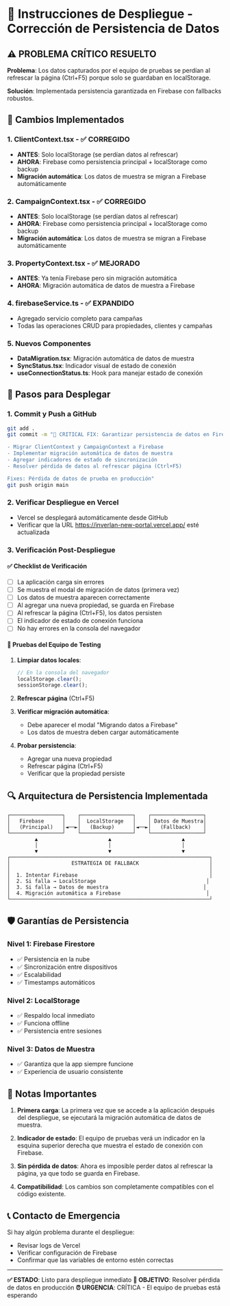 # 🚀 Instrucciones de Despliegue - Corrección de Persistencia de Datos

## ⚠️ PROBLEMA CRÍTICO RESUELTO

**Problema**: Los datos capturados por el equipo de pruebas se perdían al refrescar la página (Ctrl+F5) porque solo se guardaban en localStorage.

**Solución**: Implementada persistencia garantizada en Firebase con fallbacks robustos.

## 🔧 Cambios Implementados

### 1. **ClientContext.tsx** - ✅ CORREGIDO
- **ANTES**: Solo localStorage (se perdían datos al refrescar)
- **AHORA**: Firebase como persistencia principal + localStorage como backup
- **Migración automática**: Los datos de muestra se migran a Firebase automáticamente

### 2. **CampaignContext.tsx** - ✅ CORREGIDO  
- **ANTES**: Solo localStorage (se perdían datos al refrescar)
- **AHORA**: Firebase como persistencia principal + localStorage como backup
- **Migración automática**: Los datos de muestra se migran a Firebase automáticamente

### 3. **PropertyContext.tsx** - ✅ MEJORADO
- **ANTES**: Ya tenía Firebase pero sin migración automática
- **AHORA**: Migración automática de datos de muestra a Firebase

### 4. **firebaseService.ts** - ✅ EXPANDIDO
- Agregado servicio completo para campañas
- Todas las operaciones CRUD para propiedades, clientes y campañas

### 5. **Nuevos Componentes**
- **DataMigration.tsx**: Migración automática de datos de muestra
- **SyncStatus.tsx**: Indicador visual de estado de conexión
- **useConnectionStatus.ts**: Hook para manejar estado de conexión

## 🚀 Pasos para Desplegar

### 1. **Commit y Push a GitHub**
```bash
git add .
git commit -m "🚀 CRITICAL FIX: Garantizar persistencia de datos en Firebase

- Migrar ClientContext y CampaignContext a Firebase
- Implementar migración automática de datos de muestra
- Agregar indicadores de estado de sincronización
- Resolver pérdida de datos al refrescar página (Ctrl+F5)

Fixes: Pérdida de datos de prueba en producción"
git push origin main
```

### 2. **Verificar Despliegue en Vercel**
- Vercel se desplegará automáticamente desde GitHub
- Verificar que la URL https://inverlan-new-portal.vercel.app/ esté actualizada

### 3. **Verificación Post-Despliegue**

#### ✅ **Checklist de Verificación**
- [ ] La aplicación carga sin errores
- [ ] Se muestra el modal de migración de datos (primera vez)
- [ ] Los datos de muestra aparecen correctamente
- [ ] Al agregar una nueva propiedad, se guarda en Firebase
- [ ] Al refrescar la página (Ctrl+F5), los datos persisten
- [ ] El indicador de estado de conexión funciona
- [ ] No hay errores en la consola del navegador

#### 🧪 **Pruebas del Equipo de Testing**
1. **Limpiar datos locales**:
   ```javascript
   // En la consola del navegador
   localStorage.clear();
   sessionStorage.clear();
   ```

2. **Refrescar página** (Ctrl+F5)

3. **Verificar migración automática**:
   - Debe aparecer el modal "Migrando datos a Firebase"
   - Los datos de muestra deben cargar automáticamente

4. **Probar persistencia**:
   - Agregar una nueva propiedad
   - Refrescar página (Ctrl+F5)
   - Verificar que la propiedad persiste

## 🔍 Arquitectura de Persistencia Implementada

```
┌─────────────────┐    ┌─────────────────┐    ┌─────────────────┐
│   Firebase      │    │  LocalStorage   │    │ Datos de Muestra│
│   (Principal)   │◄──►│   (Backup)      │◄──►│   (Fallback)    │
└─────────────────┘    └─────────────────┘    └─────────────────┘
         ▲                       ▲                       ▲
         │                       │                       │
         ▼                       ▼                       ▼
┌─────────────────────────────────────────────────────────────────┐
│                    ESTRATEGIA DE FALLBACK                       │
│                                                                 │
│  1. Intentar Firebase                                           │
│  2. Si falla → LocalStorage                                    │
│  3. Si falla → Datos de muestra                               │
│  4. Migración automática a Firebase                            │
└─────────────────────────────────────────────────────────────────┘
```

## 🛡️ Garantías de Persistencia

### **Nivel 1: Firebase Firestore**
- ✅ Persistencia en la nube
- ✅ Sincronización entre dispositivos
- ✅ Escalabilidad
- ✅ Timestamps automáticos

### **Nivel 2: LocalStorage**
- ✅ Respaldo local inmediato
- ✅ Funciona offline
- ✅ Persistencia entre sesiones

### **Nivel 3: Datos de Muestra**
- ✅ Garantiza que la app siempre funcione
- ✅ Experiencia de usuario consistente

## 🚨 Notas Importantes

1. **Primera carga**: La primera vez que se accede a la aplicación después del despliegue, se ejecutará la migración automática de datos de muestra.

2. **Indicador de estado**: El equipo de pruebas verá un indicador en la esquina superior derecha que muestra el estado de conexión con Firebase.

3. **Sin pérdida de datos**: Ahora es imposible perder datos al refrescar la página, ya que todo se guarda en Firebase.

4. **Compatibilidad**: Los cambios son completamente compatibles con el código existente.

## 📞 Contacto de Emergencia

Si hay algún problema durante el despliegue:
- Revisar logs de Vercel
- Verificar configuración de Firebase
- Confirmar que las variables de entorno estén correctas

---

**✅ ESTADO**: Listo para despliegue inmediato
**🎯 OBJETIVO**: Resolver pérdida de datos en producción
**⏰ URGENCIA**: CRÍTICA - El equipo de pruebas está esperando
